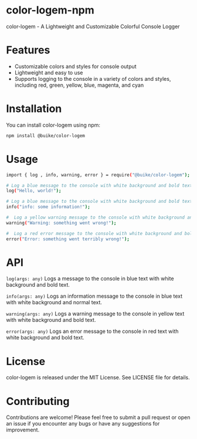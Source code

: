# color-logem-npm

color-logem - A Lightweight and Customizable Colorful Console Logger

# Features

- Customizable colors and styles for console output
- Lightweight and easy to use
- Supports logging to the console in a variety of colors and styles, including red, green, yellow, blue, magenta, and cyan

# Installation

You can install color-logem using npm:

```bash
npm install @buike/color-logem
```

# Usage

```bash
import { log , info, warning, error } = require("@buike/color-logem");

# Log a blue message to the console with white background and bold text
log("Hello, world!");

# Log a blue message to the console with white background and bold text
info("info: some information!");

#  Log a yellow warning message to the console with white background and bold text
warning("Warning: something went wrong!");

#  Log a red error message to the console with white background and bold text
error("Error: something went terribly wrong!");

```

# API

`log(args: any)`
Logs a message to the console in blue text with white background and bold text.

`info(args: any)`
Logs an information message to the console in blue text with white background and normal text.

`warning(args: any)`
Logs a warning message to the console in yellow text with white background and bold text.

`error(args: any)`
Logs an error message to the console in red text with white background and bold text.

# License

color-logem is released under the MIT License. See LICENSE file for details.

# Contributing

Contributions are welcome! Please feel free to submit a pull request or open an issue if you encounter any bugs or have any suggestions for improvement.
